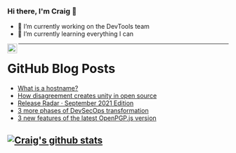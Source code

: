 ### Hi there, I'm Craig 👋

<!--
**CraigTeelFugro/CraigTeelFugro** is a ✨ _special_ ✨ repository because its `README.md` (this file) appears on your GitHub profile.

Here are some ideas to get you started:
-->

- 🔭 I’m currently working on the DevTools team
- 🌱 I’m currently learning everything I can

[<img align="left" alt="Craig Teel | LinkedIn" width="22px" src="https://cdn.jsdelivr.net/npm/simple-icons@v3/icons/linkedin.svg" />][linkedin]

---

# GitHub Blog Posts

<!-- BLOG-POST-LIST:START -->
- [What is a hostname?](https://opensource.com/article/21/10/what-hostname)
- [How disagreement creates unity in open source](https://opensource.com/article/21/10/disagreement-open-source)
- [Release Radar · September 2021 Edition](https://github.blog/2021-10-08-release-radar-aug-2021/)
- [3 more phases of DevSecOps transformation](https://opensource.com/article/21/10/last-phases-devsecops-transformation)
- [3 new features of the latest OpenPGP.js version](https://opensource.com/article/21/10/openpgpjs)
<!-- BLOG-POST-LIST:END -->

## [![Craig's github stats](https://github-readme-stats.vercel.app/api?username=craigteelfugro)](https://github.com/anuraghazra/github-readme-stats)


[linkedin]: https://linkedin.com/in/craig-teel-b8786771
